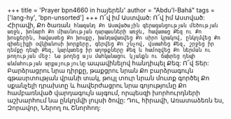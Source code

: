 +++
title = 'Prayer bpn4660 in հայերեն'
author = "Abdu'l-Bahá"
tags = ['lang-hy', 'bpn-unsorted']
+++
Ո՜վ իմ Աստված: Ո՜վ իմ Աստված: Հիրավի, Քո ծառան` հնազանդ Քո Աստվածային գերազանցության մեծության առջև, խոնարհ Քո միասնության դարպասների առջև, հավատաց Քեզ ու Քո խոսքերին, հավաստեց Քո խոսքը, խանդավառվեց Քո սիրո կրակով, ընկղմվեց Քո գիտելիքի օվկիանոսի խորքերը, գերվեց Քո շնչով, վստահեց Քեզ, շրջեց իր դեմքը դեպի Քեզ, կարկառեց իր աղոթքները Քեզ և համոզվեց Քո ներման ու թողության մեջ: Նա թողեց այս մահկանացու կյանքն ու ճախրեց դեպի անմահության արքայությունը` ապավինելով հանդիպել Քեզ:
	Ո՜վ Տեր: Բարձրացրու նրա դիրքը, թաքցրու նրան Քո բարձրագույն գթասրտության վրանի տակ, թույլ տուր նրան մուտք գործել Քո սքանչելի դրախտը և հավերժացրու նրա գոյությունը Քո համբառնված վարդագույն այգում, որպեսզի խորհուրդների աշխարհում նա ընկղմվի լույսի ծովը:
	Դու, հիրավի, Առատաձեռն ես, Զորավոր, Ներող ու Շնորհող:
